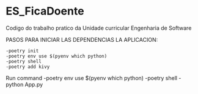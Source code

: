 # ES_FicaDoente
Codigo do trabalho pratico da Unidade curricular Engenharia de Software

PASOS PARA INICIAR LAS DEPENDENCIAS LA APLICACION:

    -poetry init
    -poetry env use $(pyenv which python)
    -poetry shell
    -poetry add kivy


Run command
    -poetry env use $(pyenv which python)
    -poetry shell
    -python App.py
